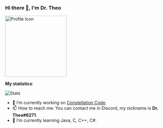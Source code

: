 ### Hi there 👋, I'm Dr. Theo
<img src="https://i.imgur.com/dx1qzZ9.png" alt="Profile Icon" width="200"/>

**My statistics**:
<p><img src="https://github-readme-stats.vercel.app/api?username=DrTheodor&show_icons=true&theme=tokyonight" alt="Stats"/></p>



- 🔭 I’m currently working on [Constellation Code](https://github.com/DrTheodor/Constellation-Code).
- 📫 How to reach me: You can contact me in Discord, my nickname is **Dr. Theo#6271**.
- 🌱 I’m currently learning Java, C, C++, C#.
<!--
**DrTheodor/DrTheodor** is a ✨ _special_ ✨ repository because its `README.md` (this file) appears on your GitHub profile.

Here are some ideas to get you started:

- 🔭 I’m currently working on ...

- 👯 I’m looking to collaborate on ...
- 🤔 I’m looking for help with ...
- 💬 Ask me about ...
- ⚡ Fun fact: My GitHub stats is A+(really strange)
- 😄 Pronouns: ...

-->
